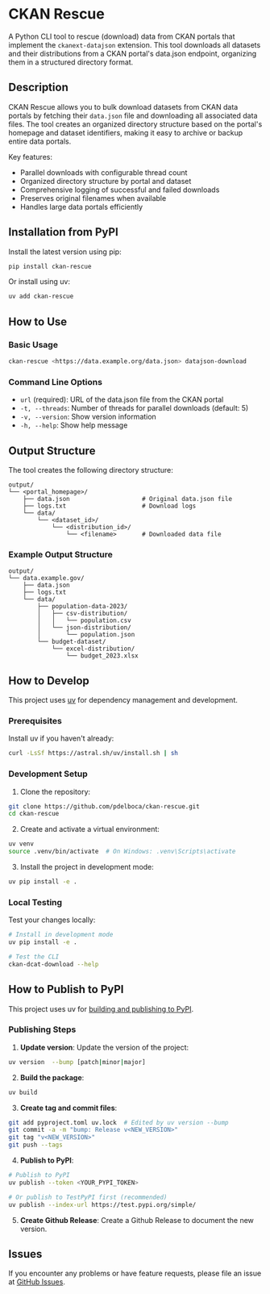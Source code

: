 # CKAN Rescue

A Python CLI tool to rescue (download) data from CKAN portals that implement the `ckanext-datajson` extension. This tool downloads all datasets and their distributions from a CKAN portal's data.json endpoint, organizing them in a structured directory format.

## Description

CKAN Rescue allows you to bulk download datasets from CKAN data portals by fetching their `data.json` file and downloading all associated data files. The tool creates an organized directory structure based on the portal's homepage and dataset identifiers, making it easy to archive or backup entire data portals.

Key features:
- Parallel downloads with configurable thread count
- Organized directory structure by portal and dataset
- Comprehensive logging of successful and failed downloads
- Preserves original filenames when available
- Handles large data portals efficiently

## Installation from PyPI

Install the latest version using pip:

```bash
pip install ckan-rescue
```

Or install using uv:

```bash
uv add ckan-rescue
```

## How to Use

### Basic Usage

```bash
ckan-rescue <https://data.example.org/data.json> datajson-download
```

### Command Line Options

- `url` (required): URL of the data.json file from the CKAN portal
- `-t, --threads`: Number of threads for parallel downloads (default: 5)
- `-v, --version`: Show version information
- `-h, --help`: Show help message

## Output Structure

The tool creates the following directory structure:

```
output/
└── <portal_homepage>/
    ├── data.json                    # Original data.json file
    ├── logs.txt                     # Download logs
    └── data/
        └── <dataset_id>/
            └── <distribution_id>/
                └── <filename>       # Downloaded data file
```

### Example Output Structure

```
output/
└── data.example.gov/
    ├── data.json
    ├── logs.txt
    └── data/
        ├── population-data-2023/
        │   ├── csv-distribution/
        │   │   └── population.csv
        │   └── json-distribution/
        │       └── population.json
        └── budget-dataset/
            └── excel-distribution/
                └── budget_2023.xlsx
```

## How to Develop

This project uses [uv](https://docs.astral.sh/uv/) for dependency management and development.

### Prerequisites

Install uv if you haven't already:
```bash
curl -LsSf https://astral.sh/uv/install.sh | sh
```

### Development Setup

1. Clone the repository:
```bash
git clone https://github.com/pdelboca/ckan-rescue.git
cd ckan-rescue
```

2. Create and activate a virtual environment:
```bash
uv venv
source .venv/bin/activate  # On Windows: .venv\Scripts\activate
```

3. Install the project in development mode:
```bash
uv pip install -e .
```

### Local Testing

Test your changes locally:
```bash
# Install in development mode
uv pip install -e .

# Test the CLI
ckan-dcat-download --help
```

## How to Publish to PyPI

This project uses uv for [building and publishing to PyPI](https://docs.astral.sh/uv/guides/package/).

### Publishing Steps

1. **Update version**: Update the version of the project:
```bash
uv version  --bump [patch|minor|major]
```

2. **Build the package**:
```bash
uv build
```

3. **Create tag and commit files**:
```bash
git add pyproject.toml uv.lock  # Edited by uv version --bump
git commit -a -m "bump: Release v<NEW_VERSION>"
git tag "v<NEW_VERSION>"
git push --tags
```

4. **Publish to PyPI**:
```bash
# Publish to PyPI
uv publish --token <YOUR_PYPI_TOKEN>

# Or publish to TestPyPI first (recommended)
uv publish --index-url https://test.pypi.org/simple/
```

5. **Create Github Release**:
Create a Github Release to document the new version.

## Issues

If you encounter any problems or have feature requests, please file an issue at [GitHub Issues](https://github.com/pdelboca/ckan-rescue/issues).
